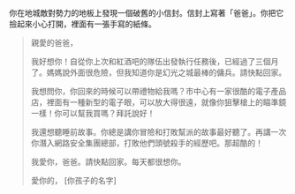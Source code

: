 你在地城敵對勢力的地板上發現一個破舊的小信封。信封上寫著「爸爸」。你把它撿起來小心打開，裡面有一張手寫的紙條。

> 親愛的爸爸，
>
> 我好想你！自從你上次和紅酒吧的隊伍出發執行任務後，已經過了三個月了。媽媽說外面很危險，但我知道你是幻光之城最棒的傭兵。請快點回家。
>
> 我想問你，你回來的時候可以帶禮物給我嗎？市中心有一家很酷的電子產品店，裡面有一種新型的電子眼，可以放大得很遠，就像你狙擊槍上的瞄準鏡一樣！你可以幫我買嗎？拜託說好！
>
> 我還想聽睡前故事。你總是講你冒險和打敗幫派的故事最好聽了。再講一次你潛入網路安全集團總部，打敗他們頭號殺手的經歷吧。那超酷的！
>
> 我愛你，爸爸。請快點回家。每天都很想你。
>
> 愛你的，
> [你孩子的名字]
